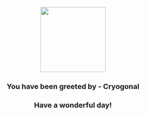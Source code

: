 <p align="center">
    <img src="https://raw.githubusercontent.com/PokeAPI/sprites/master/sprites/pokemon/615.png" width="150" height="150">
</p>
<h3 align="center">You have been greeted by - <b>Cryogonal</b></h3>
<h3 align="center">Have a wonderful day!</h3>
